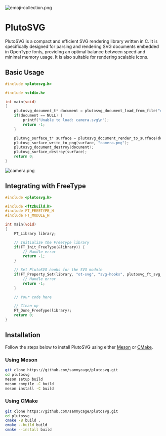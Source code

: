 ![emoji-collection.png](https://github.com/user-attachments/assets/a5de9b70-39a8-4a15-a012-22ab3cb93054)

# PlutoSVG

PlutoSVG is a compact and efficient SVG rendering library written in C. It is specifically designed for parsing and rendering SVG documents embedded in OpenType fonts, providing an optimal balance between speed and minimal memory usage. It is also suitable for rendering scalable icons.

## Basic Usage

```c
#include <plutosvg.h>

#include <stdio.h>

int main(void)
{
    plutosvg_document_t* document = plutosvg_document_load_from_file("camera.svg", -1, -1);
    if(document == NULL) {
        printf("Unable to load: camera.svg\n");
        return -1;
    }

    plutovg_surface_t* surface = plutosvg_document_render_to_surface(document, NULL, -1, -1, NULL, NULL, NULL);
    plutovg_surface_write_to_png(surface, "camera.png");
    plutosvg_document_destroy(document);
    plutovg_surface_destroy(surface);
    return 0;
}
```

![camera.png](https://github.com/sammycage/plutosvg/blob/master/camera.png)

## Integrating with FreeType

```c
#include <plutosvg.h>

#include <ft2build.h>
#include FT_FREETYPE_H
#include FT_MODULE_H

int main(void)
{
    FT_Library library;

    // Initialize the FreeType library
    if(FT_Init_FreeType(&library)) {
        // Handle error
        return -1;
    }

    // Set PlutoSVG hooks for the SVG module
    if(FT_Property_Set(library, "ot-svg", "svg-hooks", plutosvg_ft_svg_hooks())) {
        // Handle error
        return -1;
    }

    // Your code here

    // Clean up
    FT_Done_FreeType(library);
    return 0;
}
```

## Installation

Follow the steps below to install PlutoSVG using either [Meson](https://mesonbuild.com/) or [CMake](https://cmake.org/).

### Using Meson

```bash
git clone https://github.com/sammycage/plutosvg.git
cd plutosvg
meson setup build
meson compile -C build
meson install -C build
```

### Using CMake

```bash
git clone https://github.com/sammycage/plutosvg.git
cd plutosvg
cmake -B build .
cmake --build build
cmake --install build
```
